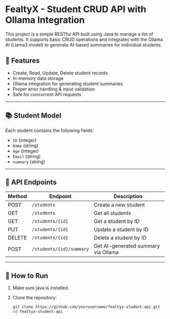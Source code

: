 # FealtyX - Student CRUD API with Ollama Integration

This project is a simple RESTful API built using Java to manage a list of students. It supports basic CRUD operations and integrates with the Ollama AI (Llama3 model) to generate AI-based summaries for individual students.

## 🧠 Features

- Create, Read, Update, Delete student records
- In-memory data storage
- Ollama integration for generating student summaries
- Proper error handling & input validation
- Safe for concurrent API requests

---

## 📚 Student Model

Each student contains the following fields:

- `ID` (integer)
- `Name` (string)
- `Age` (integer)
- `Email` (string)
- `summary` (string)

---

## 🚀 API Endpoints

| Method | Endpoint                   | Description                        |
|--------|----------------------------|------------------------------------|
| POST   | `/students`                | Create a new student               |
| GET    | `/students`                | Get all students                   |
| GET    | `/students/{id}`           | Get a student by ID                |
| PUT    | `/students/{id}`           | Update a student by ID             |
| DELETE | `/students/{id}`           | Delete a student by ID             |
| POST    | `/students/{id}/summary`   | Get AI-generated summary via Ollama|

---

## 🔧 How to Run

1. Make sure java is installed.

2. Clone the repository:

   ```bash
   git clone https://github.com/yourusername/fealtyx-student-api.git
   cd fealtyx-student-api

